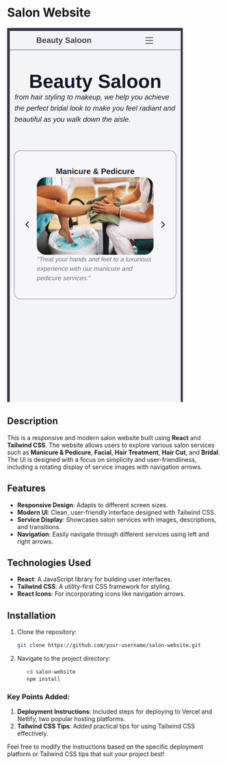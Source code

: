 
# Salon Website

![Salon Website Screenshot](./project.png)

## Description

This is a responsive and modern salon website built using **React** and **Tailwind CSS**. The website allows users to explore various salon services such as **Manicure & Pedicure**, **Facial**, **Hair Treatment**, **Hair Cut**, and **Bridal**. The UI is designed with a focus on simplicity and user-friendliness, including a rotating display of service images with navigation arrows.

## Features

- **Responsive Design**: Adapts to different screen sizes.
- **Modern UI**: Clean, user-friendly interface designed with Tailwind CSS.
- **Service Display**: Showcases salon services with images, descriptions, and transitions.
- **Navigation**: Easily navigate through different services using left and right arrows.

## Technologies Used

- **React**: A JavaScript library for building user interfaces.
- **Tailwind CSS**: A utility-first CSS framework for styling.
- **React Icons**: For incorporating icons like navigation arrows.

## Installation

1. Clone the repository:

   ```bash
   git clone https://github.com/your-username/salon-website.git
2. Navigate to the project directory:
   ```bash
      cd salon-website
      npm install


### Key Points Added:
1. **Deployment Instructions**: Included steps for deploying to Vercel and Netlify, two popular hosting platforms.
2. **Tailwind CSS Tips**: Added practical tips for using Tailwind CSS effectively.

Feel free to modify the instructions based on the specific deployment platform or Tailwind CSS tips that suit your project best!
